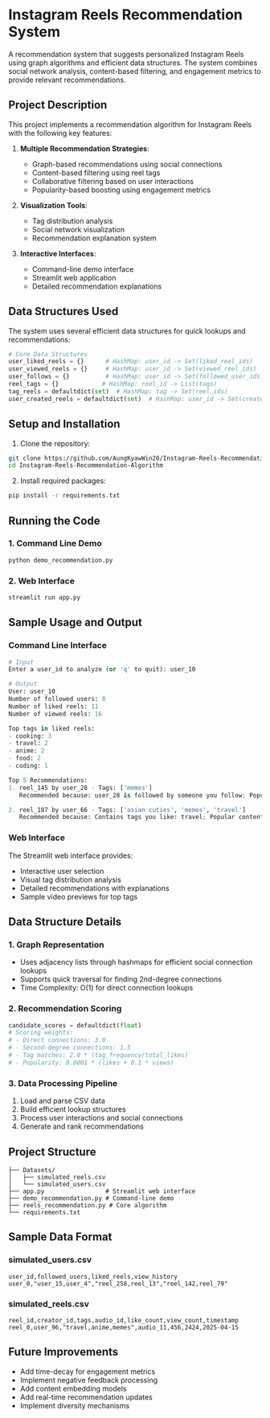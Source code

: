 # Instagram Reels Recommendation System

A recommendation system that suggests personalized Instagram Reels using graph algorithms and efficient data structures. The system combines social network analysis, content-based filtering, and engagement metrics to provide relevant recommendations.

## Project Description

This project implements a recommendation algorithm for Instagram Reels with the following key features:

1. **Multiple Recommendation Strategies**:

   - Graph-based recommendations using social connections
   - Content-based filtering using reel tags
   - Collaborative filtering based on user interactions
   - Popularity-based boosting using engagement metrics

2. **Visualization Tools**:

   - Tag distribution analysis
   - Social network visualization
   - Recommendation explanation system

3. **Interactive Interfaces**:
   - Command-line demo interface
   - Streamlit web application
   - Detailed recommendation explanations

## Data Structures Used

The system uses several efficient data structures for quick lookups and recommendations:

```python
# Core Data Structures
user_liked_reels = {}      # HashMap: user_id -> Set(liked_reel_ids)
user_viewed_reels = {}     # HashMap: user_id -> Set(viewed_reel_ids)
user_follows = {}          # HashMap: user_id -> Set(followed_user_ids)
reel_tags = {}            # HashMap: reel_id -> List(tags)
tag_reels = defaultdict(set)  # HashMap: tag -> Set(reel_ids)
user_created_reels = defaultdict(set)  # HashMap: user_id -> Set(created_reel_ids)
```

## Setup and Installation

1. Clone the repository:

```bash
git clone https://github.com/AungKyawWin20/Instagram-Reels-Recommendation-Algorithm.git
cd Instagram-Reels-Recommendation-Algorithm
```

2. Install required packages:

```bash
pip install -r requirements.txt
```

## Running the Code

### 1. Command Line Demo

```bash
python demo_recommendation.py
```

### 2. Web Interface

```bash
streamlit run app.py
```

## Sample Usage and Output

### Command Line Interface

```python
# Input
Enter a user_id to analyze (or 'q' to quit): user_10

# Output
User: user_10
Number of followed users: 8
Number of liked reels: 11
Number of viewed reels: 16

Top tags in liked reels:
- cooking: 3
- travel: 2
- anime: 2
- food: 2
- coding: 1

Top 5 Recommendations:
1. reel_145 by user_28 - Tags: ['memes']
   Recommended because: user_28 is followed by someone you follow; Popular content with 790 likes and 3050 views

2. reel_187 by user_66 - Tags: ['asian cuties', 'memes', 'travel']
   Recommended because: Contains tags you like: travel; Popular content with 396 likes and 4624 views
```

### Web Interface

The Streamlit web interface provides:

- Interactive user selection
- Visual tag distribution analysis
- Detailed recommendations with explanations
- Sample video previews for top tags

## Data Structure Details

### 1. Graph Representation

- Uses adjacency lists through hashmaps for efficient social connection lookups
- Supports quick traversal for finding 2nd-degree connections
- Time Complexity: O(1) for direct connection lookups

### 2. Recommendation Scoring

```python
candidate_scores = defaultdict(float)
# Scoring weights:
# - Direct connections: 3.0
# - Second-degree connections: 1.5
# - Tag matches: 2.0 * (tag_frequency/total_likes)
# - Popularity: 0.0001 * (likes + 0.1 * views)
```

### 3. Data Processing Pipeline

1. Load and parse CSV data
2. Build efficient lookup structures
3. Process user interactions and social connections
4. Generate and rank recommendations

## Project Structure

```
├── Datasets/
│   ├── simulated_reels.csv
│   └── simulated_users.csv
├── app.py                 # Streamlit web interface
├── demo_recommendation.py # Command-line demo
├── reels_recommendation.py # Core algorithm
└── requirements.txt
```

## Sample Data Format

### simulated_users.csv

```csv
user_id,followed_users,liked_reels,view_history
user_0,"user_15,user_4","reel_258,reel_13","reel_142,reel_79"
```

### simulated_reels.csv

```csv
reel_id,creator_id,tags,audio_id,like_count,view_count,timestamp
reel_0,user_96,"travel,anime,memes",audio_11,456,2424,2025-04-15
```

## Future Improvements

- Add time-decay for engagement metrics
- Implement negative feedback processing
- Add content embedding models
- Add real-time recommendation updates
- Implement diversity mechanisms

